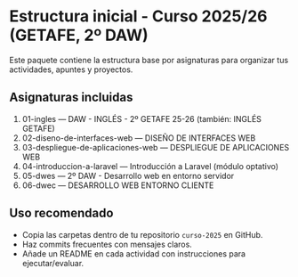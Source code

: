 # Estructura inicial - Curso 2025/26 (GETAFE, 2º DAW)

Este paquete contiene la estructura base por asignaturas para organizar tus actividades, apuntes y proyectos.

## Asignaturas incluidas
1. 01-ingles — DAW - INGLÉS - 2º GETAFE 25-26 (también: INGLÉS GETAFE)
2. 02-diseno-de-interfaces-web — DISEÑO DE INTERFACES WEB
3. 03-despliegue-de-aplicaciones-web — DESPLIEGUE DE APLICACIONES WEB
4. 04-introduccion-a-laravel — Introducción a Laravel (módulo optativo)
5. 05-dwes — 2º DAW - Desarrollo web en entorno servidor
6. 06-dwec — DESARROLLO WEB ENTORNO CLIENTE

## Uso recomendado
- Copia las carpetas dentro de tu repositorio `curso-2025` en GitHub.
- Haz commits frecuentes con mensajes claros.
- Añade un README en cada actividad con instrucciones para ejecutar/evaluar.
